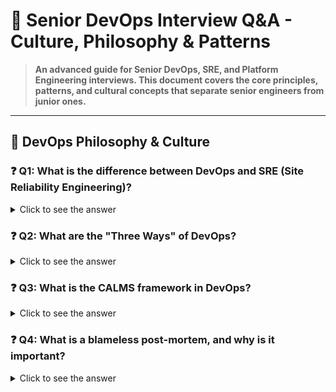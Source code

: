 # 🎯 Senior DevOps Interview Q&A - Culture, Philosophy & Patterns

> **An advanced guide for Senior DevOps, SRE, and Platform Engineering interviews. This document covers the core principles, patterns, and cultural concepts that separate senior engineers from junior ones.**

---

## 🧠 **DevOps Philosophy & Culture**

### ❓ Q1: What is the difference between DevOps and SRE (Site Reliability Engineering)?
<details>
<summary>Click to see the answer</summary>

#### 💡 **Simple Answer**
- **DevOps** is a **culture and philosophy** that aims to break down silos between development and operations, focusing on collaboration and automation to improve the speed and quality of software delivery.
- **SRE** is a **specific implementation** of DevOps, pioneered by Google. It applies software engineering principles to solve operations problems. SRE is more prescriptive, focusing on data-driven metrics like SLOs and error budgets.

As the saying goes: "Class SRE implements interface DevOps."

---

| Feature | DevOps | SRE |
| :--- | :--- | :--- |
| **Origin** | Agile/Lean community | Google |
| **Focus** | Culture, collaboration, speed | Reliability, data, automation |
| **Core Tools** | CI/CD, IaC, Monitoring | **SLOs, Error Budgets**, Monitoring |
| **Approach** | Philosophical, flexible | Prescriptive, data-driven |
| **Goal** | Deliver value to users faster. | Achieve a specific, high level of reliability. |

</details>

### ❓ Q2: What are the "Three Ways" of DevOps?
<details>
<summary>Click to see the answer</summary>

This concept comes from "The Phoenix Project" and "The DevOps Handbook."

1.  **The First Way: The Principles of Flow**. This is about optimizing the flow of work from Development to Operations to the Customer. The goal is to increase throughput and reduce wait times. Key practices include Continuous Integration, Continuous Delivery, and limiting Work in Progress (WIP).
2.  **The Second Way: The Principles of Feedback**. This is about creating fast, constant feedback loops from right to left. The goal is to enable quick detection and recovery from problems. Key practices include robust monitoring, alerting, blameless post-mortems, and automated testing.
3.  **The Third Way: The Principles of Continual Learning and Experimentation**. This is about creating a culture of high trust, where teams are encouraged to experiment, take risks, and learn from failure. The goal is to achieve mastery through practice. Key practices include chaos engineering, game days, and dedicating time to improving daily work.

</details>

### ❓ Q3: What is the CALMS framework in DevOps?
<details>
<summary>Click to see the answer</summary>

CALMS is an acronym that represents the five pillars of a successful DevOps adoption:

-   **C**ulture: Fostering collaboration, shared responsibility, and trust. Moving away from a "blame culture."
-   **A**utomation: Automating the software delivery pipeline to make it reliable, repeatable, and fast.
-   **L**ean: Applying Lean principles to product delivery, such as eliminating waste and focusing on delivering value to the customer.
-   **M**easurement: Making data-driven decisions. Measuring everything from system performance to pipeline throughput (e.g., DORA metrics).
-   **S**haring: Ensuring knowledge is shared across teams and silos. This includes sharing tools, best practices, and responsibilities.

</details>

### ❓ Q4: What is a blameless post-mortem, and why is it important?
<details>
<summary>Click to see the answer</summary>

A blameless post-mortem is a meeting held after an incident to understand the root cause without blaming any individual or team. The core belief is that people are not the problem; the system and processes are.

**It is important because**:
-   It creates **psychological safety**, encouraging engineers to be open and honest about what happened without fear of punishment.
-   It leads to a more accurate understanding of the **systemic causes** of the failure, rather than stopping at "human error."
-   It fosters a culture of **learning and continuous improvement**, leading to more resilient systems.

</detaisl>

### ❓ Q5: What is Conway's Law and why is it relevant to DevOps?
<details>
<summary>Click to see the answer</summary>

**Conway's Law** states that "organizations which design systems are constrained to produce designs which are copies of the communication structures of these organizations."

**Relevance to DevOps**: It means your team structure directly impacts your software architecture. If you have siloed Dev and Ops teams, you will likely end up with a siloed, monolithic application with a painful handoff process. To build a loosely coupled, microservices architecture, you need to create small, autonomous, cross-functional teams (e.g., "stream-aligned teams") that can own a service from end to end.

</details>

---

## 🚀 **CI/CD & DORA Metrics**

### ❓ Q6: What are the four key DORA metrics?
<details>
<summary>Click to see the answer</summary>

DORA (DevOps Research and Assessment) metrics are the four key indicators of the performance of a software development team.

**Throughput Metrics (Speed)**:
1.  **Deployment Frequency**: How often an organization successfully releases to production. (Elite: On-demand, multiple times per day).
2.  **Lead Time for Changes**: The amount of time it takes a commit to get into production. (Elite: Less than one hour).

**Stability Metrics (Reliability)**:
3.  **Mean Time to Restore (MTTR)**: How long it takes to recover from a failure in production. (Elite: Less than one hour).
4.  **Change Failure Rate**: The percentage of deployments to production that result in a degraded service and require remediation. (Elite: 0-15%).

</details>

### ❓ Q7: How would you go about improving a team's DORA metrics?
<details>
<summary>Click to see the answer</summary>

-   **To improve Deployment Frequency and Lead Time**: I would focus on automating the CI/CD pipeline, reducing manual approval gates, breaking down large features into smaller batches, and improving test automation speed.
-   **To improve MTTR**: I would focus on improving monitoring and alerting to detect failures faster, implementing feature flags for quick rollbacks, and practicing incident response through game days.
-   **To improve Change Failure Rate**: I would focus on "shifting left" with more automated testing (unit, integration, end-to-end), implementing progressive delivery (canary releases), and improving code review processes.

</details>

### ❓ Q8: What is the difference between Continuous Integration, Continuous Delivery, and Continuous Deployment?
<details>
<summary>Click to see the answer</summary>

- **Continuous Integration (CI)**: The practice of developers merging their code changes into a central repository frequently. Each merge triggers an automated build and test run. The goal is to detect integration issues early.
- **Continuous Delivery (CD)**: An extension of CI. After the build and test stages, the application is automatically released to a production-like environment. The final push to **production** is a **manual**, business decision.
- **Continuous Deployment (also CD)**: The ultimate extension. Every change that passes all automated tests is **automatically** deployed to **production**. There are no manual gates.

</details>

### ❓ Q9: What is Value Stream Mapping and how is it used in DevOps?
<details>
<summary>Click to see the answer</summary>

Value Stream Mapping is a Lean management technique for analyzing the flow of work required to bring a product or service from start to finish. In DevOps, it's used to visualize the entire software delivery process, from idea to production.

**How it's used**:
1.  You map out every step in the process (e.g., PR creation, build, testing, security scan, staging deploy, prod deploy).
2.  For each step, you measure the **Active Time** (time spent working on it) and the **Wait Time** (time spent waiting for the next step).
3.  You identify the biggest bottlenecks (usually in the wait times) and focus your improvement efforts there. The goal is to reduce the total lead time.

</details>

### ❓ Q10: What is progressive delivery?
<details>
<summary>Click to see the answer</summary>

Progressive delivery is an advanced deployment strategy that allows you to gradually roll out changes to a small subset of users before making them available to everyone. This reduces the risk of a new release.

Techniques include:
-   **Canary Releases**: Send a small percentage of traffic to the new version.
-   **A/B Testing**: Send traffic to different versions based on user attributes to test a hypothesis.
-   **Feature Flags**: Deploy code with features turned off, then enable them for specific users or percentages of users without redeploying.

</details>

---

## 🏗️ **Architecture Patterns**

### ❓ Q11: What are the main trade-offs between a Monolith and a Microservices architecture?
<details>
<summary>Click to see the answer</summary>

| Feature | Monolith | Microservices |
| :--- | :--- | :--- |
| **Simplicity** | **Simpler to start**. Single codebase, single deployment. | **Complex**. Distributed system with many moving parts. |
| **Scalability** | Harder. You must scale the entire application. | **Easier**. You can scale individual services independently. |
| **Reliability** | Lower. A failure in one component can bring down the whole app. | **Higher**. A single service failure can be isolated. |
| **Deployment** | Slower and riskier. The entire app must be redeployed. | **Faster and safer**. Services can be deployed independently. |
| **Team Org** | Works with a single, large team. | Enables small, autonomous teams (Conway's Law). |
| **Tech Stack** | Single, unified technology stack. | **Polyglot**. Each service can use the best tech for its job. |

</detaisl>

### ❓ Q12: What is the Strangler Fig Pattern?
<details>
<summary>Click to see the answer</summary>

The Strangler Fig Pattern is a strategy for migrating from a legacy monolith to a microservices architecture.

**The Process**:
1.  You identify a piece of functionality in the monolith that you want to extract into a new microservice.
2.  You place a proxy or routing layer (like an API Gateway) in front of the monolith.
3.  You develop the new microservice.
4.  You update the proxy to route calls for that specific functionality to the new microservice, while all other traffic continues to go to the monolith.
5.  You repeat this process, gradually "strangling" the monolith until all its functionality has been replaced and it can be decommissioned.

</details>

### ❓ Q13: What are the principles of the Twelve-Factor App methodology?
<details>
<summary>Click to see the answer</summary>

The Twelve-Factor App is a set of best practices for building modern, cloud-native applications.

1.  **Codebase**: One codebase tracked in version control, many deploys.
2.  **Dependencies**: Explicitly declare and isolate dependencies.
3.  **Config**: Store configuration in the environment (not in code).
4.  **Backing Services**: Treat backing services (like databases) as attached resources.
5.  **Build, release, run**: Strictly separate build and run stages.
6.  **Processes**: Execute the app as one or more stateless processes.
7.  **Port binding**: Export services via port binding.
8.  **Concurrency**: Scale out via the process model.
9.  **Disposability**: Maximize robustness with fast startup and graceful shutdown.
10. **Dev/prod parity**: Keep development, staging, and production as similar as possible.
11. **Logs**: Treat logs as event streams.
12. **Admin processes**: Run admin/management tasks as one-off processes.

</details>

### ❓ Q14: What is an event-driven architecture, and what are its benefits and drawbacks?
<details>
<summary>Click to see the answer</summary>

An event-driven architecture is a model where services communicate asynchronously through events. A service produces an event (e.g., `OrderPlaced`) and publishes it to an event bus. Other services can subscribe to that event and react to it.

**Benefits**:
-   **Loose Coupling**: Services are completely decoupled. The producer doesn't know or care about the consumers.
-   **Scalability**: You can easily add new consumer services without changing the producer.
-   **Resilience**: If a consumer service is down, events can be queued and processed later when it comes back online.

**Drawbacks**:
-   **Complexity**: It can be hard to trace the flow of events through the system and debug issues.
-   **Data Consistency**: Ensuring data consistency across services can be challenging (eventual consistency).
-   **Monitoring**: Requires specialized tools to visualize the event flows.

</details>

### ❓ Q15: What is idempotency and why is it important in a DevOps context?
<details>
<summary>Click to see the answer</summary>

**Idempotency** means that an operation can be applied multiple times without changing the result beyond the initial application. For example, `x = 5` is idempotent. No matter how many times you run it, `x` will still be 5. `x = x + 1` is not idempotent.

**Importance in DevOps**:
-   **Infrastructure as Code (IaC)**: Tools like Terraform are declarative and idempotent. When you run `terraform apply`, it only makes the changes necessary to reach the desired state. You can run it 100 times, and the result will be the same. This makes automation safe and predictable.
-   **API Design**: `PUT` and `DELETE` requests in REST APIs are expected to be idempotent. This allows clients to safely retry requests if a network error occurs, without worrying about creating duplicate resources.

</details>

---

## 🛠️ **IaC & GitOps**

### ❓ Q16: What is the difference between declarative and imperative IaC?
<details>
<summary>Click to see the answer</summary>

- **Declarative (The "What")**: You define the **desired state** of your system, and the tool figures out how to get there. This is the more modern and robust approach.
    - **Example**: Terraform, CloudFormation, Kubernetes manifests. You write a file that says "I want one EC2 instance of type t3.micro." Terraform looks at the current state, sees there is no instance, and creates one.
- **Imperative (The "How")**: You write scripts that specify the **exact steps** to execute to reach a desired state.
    - **Example**: A bash script that calls the AWS CLI: `aws ec2 run-instances --image-id ... --instance-type ...`. This script doesn't know the current state; it just runs the commands. Running it twice would create two instances.

</detaisl>

### ❓ Q17: What are the core principles of GitOps?
<details>
<summary>Click to see the answer</summary>

GitOps is a way of implementing Continuous Deployment for cloud-native applications. The core idea is that **Git is the single source of truth** for the desired state of your infrastructure and applications.

**Principles**:
1.  **Declarative**: The entire system state is described declaratively (e.g., in Kubernetes YAML or Terraform HCL).
2.  **Versioned and Immutable**: The desired state is stored in a Git repository, providing versioning, audit trails, and immutability.
3.  **Pulled Automatically**: An agent in the cluster (like ArgoCD or Flux) automatically pulls the desired state from Git and applies it to the cluster.
4.  **Continuously Reconciled**: The agent continuously observes the actual state of the cluster and reconciles it with the desired state in Git.

</details>

### ❓ Q18: What is infrastructure drift and how do you manage it?
<details>
<summary>Click to see the answer</summary>

**Infrastructure drift** is when the actual state of your live infrastructure no longer matches the state defined in your IaC code. This is often caused by manual changes made outside of the IaC workflow (e.g., someone changing a security group in the AWS console).

**Management Strategy**:
1.  **Detection**: Regularly run `terraform plan` or use tools like `driftctl` to detect differences between the live state and the code.
2.  **Prevention**: Implement strict IAM policies to prevent manual changes. Use Policy-as-Code (e.g., OPA) to enforce rules.
3.  **Remediation**: When drift is detected, you have two choices:
    *   **Revert**: Run `terraform apply` to revert the manual change and bring the infrastructure back in line with the code.
    *   **Adopt**: If the manual change was a valid emergency fix, update the IaC code to include the change, so that the code once again matches the desired state.

</details>

### ❓ Q19: What are the benefits of using a tool like Terragrunt with Terraform?
<details>
<summary>Click to see the answer</summary>

Terragrunt is a thin wrapper for Terraform that provides extra tools for keeping your configurations DRY (Don't Repeat Yourself), managing remote state, and working with multiple modules.

**Key Benefits**:
-   **DRY Backend Configuration**: Define your S3 backend configuration once in a root `terragrunt.hcl` file, and all sub-modules inherit it, instead of copying and pasting it into every `main.tf`.
-   **Dependency Management**: Easily define dependencies between your infrastructure components (e.g., tell the `app` module to wait until the `database` module has finished deploying).
-   **Multi-Environment Management**: Easily manage configurations for multiple environments (dev, staging, prod) from a single, clean repository structure.

</details>

### ❓ Q20: What is Policy-as-Code (PaC)?
<details>
<summary>Click to see the answer</summary>

Policy-as-Code is the practice of defining your organization's policies (for security, compliance, cost, etc.) in a high-level, declarative language and managing them with the same tools you use for your application code (like Git).

**Example**: Using **Open Policy Agent (OPA)** with its language **Rego**.
-   You can write a policy that says: "Deny any Terraform plan that tries to create an S3 bucket without encryption enabled."
-   This policy can be automatically checked in your CI/CD pipeline before any infrastructure is deployed, preventing non-compliant resources from ever being created.

</details>

---

## 🔬 **Observability & Monitoring**

### ❓ Q21: What is the difference between monitoring and observability?
<details>
<summary>Click to see the answer</summary>

- **Monitoring**: Is about collecting and analyzing data from a pre-defined set of metrics and logs to watch for known failure modes. You know what you are looking for. It tells you **whether** the system is working.
- **Observability**: Is about instrumenting your system to collect rich, high-cardinality data that allows you to ask arbitrary questions about its behavior, especially for unknown failure modes ("unknown unknowns"). It tells you **why** the system isn't working.

Observability is built on the "three pillars": **Metrics, Logs, and Traces**.

</details>

### ❓ Q22: What are SLIs, SLOs, and SLAs?
<details>
<summary>Click to see the answer</summary>

- **SLI (Service Level Indicator)**: A quantitative **measure** of some aspect of your service. It is a metric. Example: The percentage of successful HTTP requests.
- **SLO (Service Level Objective)**: A **target** value for an SLI over a period of time. This is an internal goal. Example: 99.9% of HTTP requests will be successful over a 28-day window.
- **SLA (Service Level Agreement)**: A **contract** with your customers that includes consequences for failing to meet the SLOs. This is an external promise. Example: If uptime is less than 99.9%, the customer gets a 10% credit on their bill.

</details>

### ❓ Q23: What is an Error Budget?
<details>
<summary>Click to see the answer</summary>

An Error Budget is a key SRE concept. It is `100% - SLO`. It represents the acceptable level of unreliability for a service.

-   **Example**: If your SLO is 99.9% availability, your error budget is 0.1%. Over a 30-day period, this gives you about 43 minutes of acceptable downtime.
-   **How it's used**: It gives teams a data-driven way to balance reliability with innovation. If the team has plenty of error budget left, they can ship new features faster and take more risks. If they have exhausted their error budget for the month, a "freeze" on new deployments is triggered, and the team must focus exclusively on improving reliability.

</details>

### ❓ Q24: What are the RED metrics for monitoring a service?
<details>
<summary>Click to see the answer</summary>

The RED method, popularized by Tom Wilkie, defines the three key metrics you should measure for every microservice:

-   **R**ate: The number of requests per second the service is handling.
-   **E**rrors: The number of failed requests per second.
-   **D**uration: The distribution of the amount of time it takes to process a request (often measured in percentiles like p50, p90, p95, p99).

By monitoring these three metrics, you can get a very good high-level understanding of the health of your service.

</details>

### ❓ Q25: What is distributed tracing and why is it important for microservices?
<details>
<summary>Click to see the answer</summary>

Distributed tracing is a technique used to monitor requests as they flow through a distributed system. When a request enters the system, it is given a unique `trace_id`. As it passes from one microservice to another, this `trace_id` is propagated along with it.

Each service adds its own `span_id` to the trace, representing the work it did. This allows you to visualize the entire lifecycle of a request as a waterfall diagram.

**Importance**: In a complex microservices architecture, it can be almost impossible to figure out why a request was slow or failed. Distributed tracing allows you to pinpoint exactly which service is causing the bottleneck or error.

**Tools**: Jaeger, Zipkin, OpenTelemetry, AWS X-Ray.

</details>

---

## 🛡️ **DevSecOps & Security**

### ❓ Q26: What does "Shifting Left" mean in the context of DevSecOps?
<details>
<summary>Click to see the answer</summary>

"Shifting Left" means moving security practices earlier in the software development lifecycle. Instead of having a security team perform a check at the very end of the pipeline (on the "right"), you integrate security into every step, starting from development (on the "left").

**Examples**:
-   **IDE**: Security plugins that scan code as it's being written.
-   **Pre-commit hooks**: Scan for secrets before code is even committed to Git.
-   **CI Pipeline**: Run Static Application Security Testing (SAST) and Software Composition Analysis (SCA) on every build.
-   **CD Pipeline**: Run Dynamic Application Security Testing (DAST) against a running application in a staging environment.

</details>

### ❓ Q27: What is the difference between SAST, DAST, and SCA?
<details>
<summary>Click to see the answer</summary>

- **SAST (Static Application Security Testing)**: A "white-box" testing method. It analyzes the application's source code or binaries for security vulnerabilities without running the code. It's good at finding issues like SQL injection or buffer overflows.
- **DAST (Dynamic Application Security Testing)**: A "black-box" testing method. It tests a running application from the outside, trying to find vulnerabilities by sending malicious payloads and observing the response. It's good at finding runtime or configuration issues.
- **SCA (Software Composition Analysis)**: Scans the application's dependencies (e.g., open-source libraries from npm or PyPI) for known vulnerabilities (CVEs).

</details>

### ❓ Q28: What is the principle of least privilege?
<details>
<summary>Click to see the answer</summary>

The principle of least privilege states that any user, program, or process should have only the bare minimum permissions necessary to perform its function. For example, an application that only needs to read from an S3 bucket should have an IAM role that only allows `s3:GetObject`, not `s3:*`.

This is a fundamental concept in security because it minimizes the "blast radius" if an entity is compromised.

</details>

### ❓ Q29: What is a secret zero problem and how do you solve it?
<details>
<summary>Click to see the answer</summary>

The "secret zero" or "bootstrapping" problem is: how does your application or CI/CD pipeline first authenticate itself to your secrets manager (like HashiCorp Vault or AWS Secrets Manager) to get all the other secrets?

**The Solution**: You need to use an identity that is native to the platform you are running on.
-   **In AWS EC2/ECS/EKS**: The application runs with an IAM Role. You configure your secrets manager to trust this IAM Role. The application uses the AWS SDK to get its IAM identity and uses that to authenticate to the secrets manager.
-   **In Kubernetes**: The pod runs with a Kubernetes Service Account. You can use a tool like IRSA (in EKS) or Vault's Kubernetes Auth Method, which allows the pod to authenticate using its projected service account token.

This way, no long-lived credentials need to be stored in the application's configuration.

</details>

### ❓ Q30: What is a Software Bill of Materials (SBOM)?
<details>
<summary>Click to see the answer</summary>

An SBOM is a formal, machine-readable inventory of all the software components, libraries, and dependencies included in a piece of software. It's like a list of ingredients for a recipe.

**Why it's important**: In the wake of major supply chain attacks (like Log4j), having an SBOM is critical. When a new vulnerability is discovered in an open-source library, you can quickly query your SBOMs to see exactly which of your applications are affected, instead of having to manually scan every project.

</details>
